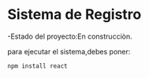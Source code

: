<h1> Sistema de Registro </h1>

-Estado del proyecto:En construcciòn.

para ejecutar el sistema,debes poner:

```npm install react```
